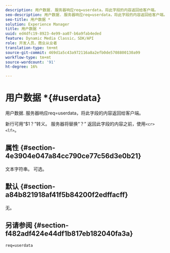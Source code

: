 ```yaml
---
description: 用户数据. 服务器响应req=userdata，将此字段的内容返回给客户端。
seo-description: 用户数据. 服务器响应req=userdata，将此字段的内容返回给客户端。
seo-title: 用户数据 *
solution: Experience Manager
title: 用户数据 *
uuid: ed4dfc19-8923-4e99-aa07-b6a9fab4eded
feature: Dynamic Media Classic，SDK/API
role: 开发人员，商业从业者
translation-type: tm+mt
source-git-commit: 469d1a5c43a972116a8a2efb0de5708800130a99
workflow-type: tm+mt
source-wordcount: '91'
ht-degree: 16%

---
```



# 用户数据 *{#userdata}

用户数据. 服务器响应req=userdata，将此字段的内容返回给客户端。

新行可用“$1？”转义。 服务器将替换“？” 返回此字段的内容之前，使用`<cr><lf>`。

## 属性 {#section-4e3904e047a84cc790ce77c56d3e0b21}

文本字符串。 可选。

## 默认 {#section-a84b821918af41f5b84200f2edffacff}

无。

## 另请参阅 {#section-f482adf424e44df1b817eb182040fa3a}

`req=userdata`
